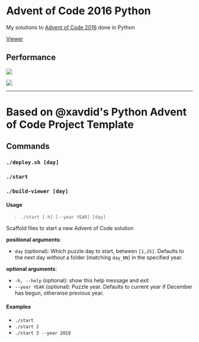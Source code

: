 # Advent of Code 2016 Python

My solutions to [Advent of Code 2016](https://adventofcode.com/2016) done in Python

[Viewer](https://sergiorgiraldo.github.io/AdventOfCode2016/viewer/)

## Performance

![](https://img.shields.io/badge/day%20📅-24-blue)
 
![](https://img.shields.io/badge/stars%20⭐-36-yellow)

---

# Based on @xavdid's Python Advent of Code Project Template

## Commands

### `./deploy.sh [day]`

### `./start`

### `./build-viewer [day]`

#### Usage

> `./start [-h] [--year YEAR] [day]`

Scaffold files to start a new Advent of Code solution

**positional arguments**:

- `day` (optional): Which puzzle day to start, between `[1,25]`. Defaults to the next day _without_ a folder (matching `day_NN`) in the specified year.

**optional arguments**:

- `-h, --help` (optional): show this help message and exit
- `--year YEAR` (optional): Puzzle year. Defaults to current year if December has begun, otherwise previous year.

#### Examples

- `./start`
- `./start 2`
- `./start 3 --year 2019`


